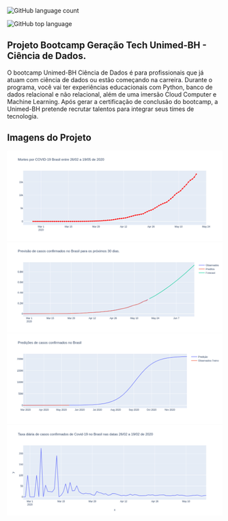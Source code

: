 ![GitHub language count](https://img.shields.io/github/languages/count/jeffersonASilva/Gera-o-Tech-Unimed-BH_covid19)

![GitHub top language](https://img.shields.io/github/languages/top/jeffersonASIlva/Gera-o-Tech-Unimed-BH_covid19)

## Projeto Bootcamp Geração Tech Unimed-BH - Ciência de Dados.

O bootcamp Unimed-BH Ciência de Dados é para profissionais que já atuam com ciência de dados ou estão começando na carreira. Durante o programa, você vai ter experiências educacionais com Python, banco de dados relacional e não relacional, além de uma imersão Cloud Computer e Machine Learning. Após gerar a certificação de conclusão do bootcamp, a Unimed-BH pretende recrutar talentos para integrar seus times de tecnologia.

## Imagens do Projeto

<img src="https://github.com/jeffersonAsilva/Gera-o-Tech-Unimed-BH_covid19/blob/main/mortes_por_covid.png">

<img src="https://github.com/jeffersonAsilva/Gera-o-Tech-Unimed-BH_covid19/blob/main/previsao_arima.png">

<img src="https://github.com/jeffersonAsilva/Gera-o-Tech-Unimed-BH_covid19/blob/main/previsao_profeta.png">

<img src="https://github.com/jeffersonAsilva/Gera-o-Tech-Unimed-BH_covid19/blob/main/taxa_diaria.png">
